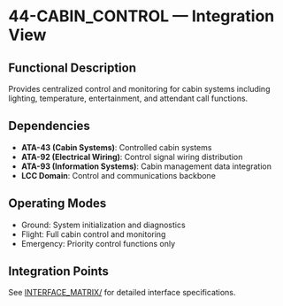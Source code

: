 # 44-CABIN_CONTROL — Integration View

## Functional Description

Provides centralized control and monitoring for cabin systems including lighting, temperature, entertainment, and attendant call functions.

## Dependencies

- **ATA-43 (Cabin Systems)**: Controlled cabin systems
- **ATA-92 (Electrical Wiring)**: Control signal wiring distribution
- **ATA-93 (Information Systems)**: Cabin management data integration
- **LCC Domain**: Control and communications backbone

## Operating Modes

- Ground: System initialization and diagnostics
- Flight: Full cabin control and monitoring
- Emergency: Priority control functions only

## Integration Points

See [INTERFACE_MATRIX/](./INTERFACE_MATRIX/) for detailed interface specifications.
